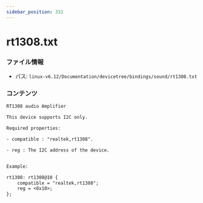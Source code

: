 ```yaml
---
sidebar_position: 332
---
```

# rt1308.txt

### ファイル情報

- パス: `linux-v6.12/Documentation/devicetree/bindings/sound/rt1308.txt`

### コンテンツ

```txt
RT1308 audio Amplifier

This device supports I2C only.

Required properties:

- compatible : "realtek,rt1308".

- reg : The I2C address of the device.


Example:

rt1308: rt1308@10 {
	compatible = "realtek,rt1308";
	reg = <0x10>;
};

```
